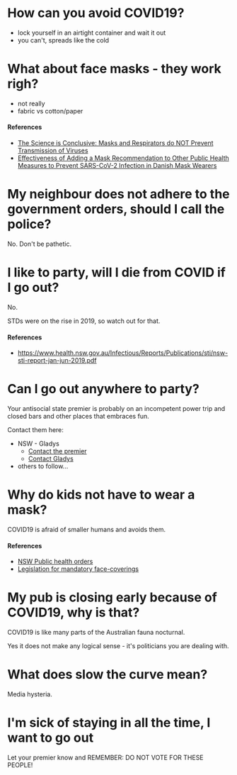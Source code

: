 # How can you avoid COVID19?

- lock yourself in an airtight container and wait it out
- you can't, spreads like the cold

# What about face masks - they work righ?

- not really
- fabric vs cotton/paper

#### References

- [The Science is Conclusive: Masks and Respirators do NOT Prevent Transmission of Viruses](https://www.sott.net/article/434796-The-Science-is-Conclusive-Masks-and-Respirators-do-NOT-Prevent-Transmission-of-Viruses)
- [Effectiveness of Adding a Mask Recommendation to Other Public Health Measures to Prevent SARS-CoV-2 Infection in Danish Mask Wearers](files/Danish-Study.pdf)

# My neighbour does not adhere to the government orders, should I call the police?

No. Don't be pathetic.

# I like to party, will I die from COVID if I go out?

No.

STDs were on the rise in 2019, so watch out for that.

#### References

- https://www.health.nsw.gov.au/Infectious/Reports/Publications/sti/nsw-sti-report-jan-jun-2019.pdf

# Can I go out anywhere to party?

Your antisocial state premier is probably on an incompetent power trip and closed bars and other places that embraces fun.

Contact them here:

- NSW - Gladys
  - [Contact the premier](https://www.nsw.gov.au/premier-of-nsw/contact-premier)
  - [Contact Gladys](https://www.gladys.com.au/contact-gladys)
- others to follow...

# Why do kids not have to wear a mask?

COVID19 is afraid of smaller humans and avoids them.

#### References

- [NSW Public health orders](https://www.health.nsw.gov.au/Infectious/covid-19/Pages/public-health-orders.aspx#face-coverings)
- [Legislation for mandatory face-coverings](https://www.legislation.nsw.gov.au/file/Public%20Health%20%28COVID-19%20Mandatory%20Face%20Coverings%29%20Order%202021.pdf)

# My pub is closing early because of COVID19, why is that?

COVID19 is like many parts of the Australian fauna nocturnal.

Yes it does not make any logical sense - it's politicians you are dealing with.

# What does slow the curve mean?

Media hysteria.

# I'm sick of staying in all the time, I want to go out

Let your premier know and REMEMBER: DO NOT VOTE FOR THESE PEOPLE!

